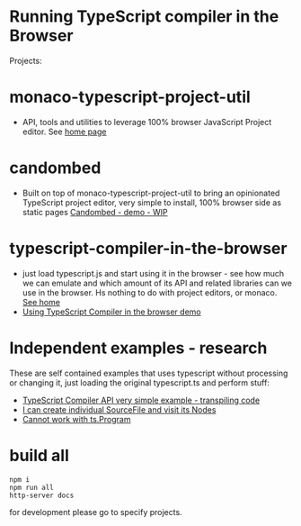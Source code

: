 # Running TypeScript compiler in the Browser

Projects: 

# monaco-typescript-project-util

 * API, tools and utilities to leverage 100% browser JavaScript Project editor. See [home page](https://cancerberosgx.github.io/typescript-in-the-browser/monaco-typescript-project-util)

# candombed

 * Built on top of monaco-typescript-project-util to bring an opinionated TypeScript project editor, very simple to install, 100% browser side as static pages [Candombed - demo - WIP](https://cancerberosgx.github.io/typescript-in-the-browser/candombed)

# typescript-compiler-in-the-browser

 * just load typescript.js and start using it in the browser - see how much we can emulate and which amount of its API and related libraries can we use in the browser. Hs nothing to do with project editors, or monaco. [See home](https://cancerberosgx.github.io/typescript-in-the-browser/typescript-compiler-in-the-browser)
 * [Using TypeScript Compiler in the browser demo](https://cancerberosgx.github.io/typescript-in-the-browser/)

# Independent examples - research

These are self contained examples that uses typescript without processing or changing it, just loading the original typescript.ts and perform stuff: 

 * [TypeScript Compiler API very simple example - transpiling code](https://cancerberosgx.github.io/typescript-in-the-browser/examples/ts-browser-transpile-works.html)
 * [I can create individual SourceFile and visit its Nodes](https://cancerberosgx.github.io/typescript-in-the-browser/examples/ts-browser-create-sourcefile-works.html)
 * [Cannot work with ts.Program](https://cancerberosgx.github.io/typescript-in-the-browser/examples/ts-browser-create-program-fails.html)


# build all 

```
npm i 
npm run all
http-server docs
```

for development please go to specify projects. 